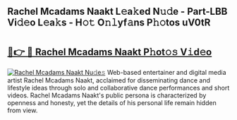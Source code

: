 ## Rachel Mcadams Naakt L𝚎a𝚔ed N𝚞𝚍e - Part-LBB Vi𝚍𝚎o L𝚎a𝚔s - H𝚘𝚝 O𝚗𝚕yf𝚊ns P𝚑𝚘tos uV0tR

# <h2><a href="http://kf47kk6.oniu.top/?m=Rachel+Mcadams+Naakt">🔗👉 🔴 Rachel Mcadams Naakt P𝚑ot𝚘𝚜 V𝚒d𝚎o</a></h2>

[![Rachel Mcadams Naakt Nu𝚍e𝚜](https://i.imgur.com/0qMVB7G.gif)](http://kf47kk6.oniu.top/?m=Rachel+Mcadams+Naakt)
Web-based entertainer and digital media artist Rachel Mcadams Naakt, acclaimed for disseminating dance and lifestyle ideas through solo and collaborative dance performances and short videos. Rachel Mcadams Naakt's public persona is characterized by openness and honesty, yet the details of his personal life remain hidden from view.  
